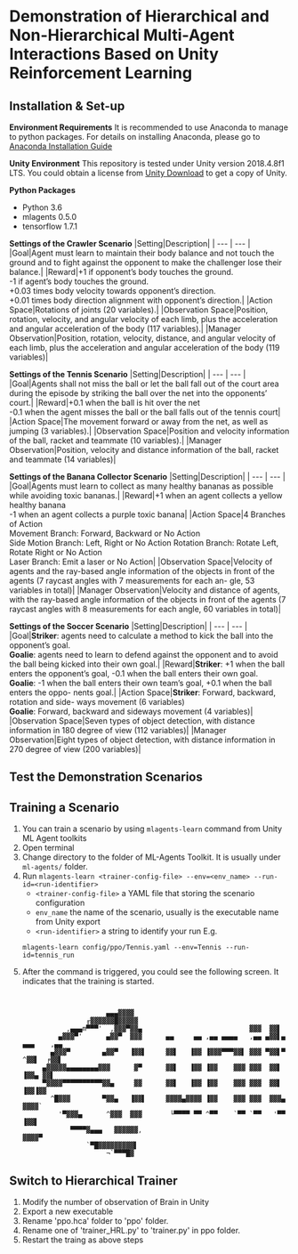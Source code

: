 # Demonstration of Hierarchical and Non-Hierarchical Multi-Agent Interactions Based on Unity Reinforcement Learning

## Installation & Set-up

**Environment Requirements**
It is recommended to use Anaconda to manage to python packages. For details on installing Anaconda, please go to [Anaconda Installation Guide](https://docs.anaconda.com/anaconda/install/)

**Unity Environment**
This repository is tested under Unity version 2018.4.8f1 LTS. You could obtain a license from [Unity Download](https://unity3d.com/get-unity/download) to get a copy of Unity.

**Python Packages**
- Python 3.6
- mlagents 0.5.0
- tensorflow 1.7.1

**Settings of the Crawler Scenario** 
|Setting|Description|
| --- | --- |
|Goal|Agent must learn to maintain their body balance and not touch the ground and to fight against the opponent to make the challenger lose their balance.|
|Reward|+1 if opponent’s body touches the ground. <br /> -1 if agent’s body touches the ground.<br />+0.03 times body velocity towards opponent’s direction.<br />+0.01 times body direction alignment with opponent’s direction.|
|Action Space|Rotations of joints (20 variables).|
|Observation Space|Position, rotation, velocity, and angular velocity of each limb, plus the acceleration and angular acceleration of the body (117 variables).|
|Manager Observation|Position, rotation, velocity, distance, and angular velocity of each limb, plus the acceleration and angular acceleration of the body (119 variables)|

**Settings of the Tennis Scenario** 
|Setting|Description|
| --- | --- |
|Goal|Agents shall not miss the ball or let the ball fall out of the court area during the episode by striking the ball over the net into the opponents’ court.|
|Reward|+0.1 when the ball is hit over the net<br />-0.1 when the agent misses the ball or the ball falls out of the tennis court|
|Action Space|The movement forward or away from the net, as well as jumping (3 variables).|
|Observation Space|Position and velocity information of the ball, racket and teammate (10 variables).|
|Manager Observation|Position, velocity and distance information of the ball, racket and teammate (14 variables)|

**Settings of the Banana Collector Scenario** 
|Setting|Description|
| --- | --- |
|Goal|Agents must learn to collect as many healthy bananas as possible while avoiding toxic bananas.|
|Reward|+1 when an agent collects a yellow healthy banana<br />-1 when an agent collects a purple toxic banana|
|Action Space|4 Branches of Action<br />Movement Branch: Forward, Backward or No Action<br />Side Motion Branch: Left, Right or No Action Rotation Branch: Rotate Left, Rotate Right or No Action<br />Laser Branch: Emit a laser or No Action|
|Observation Space|Velocity of agents and the ray-based angle information of the objects in front of the agents (7 raycast angles with 7 measurements for each an- gle, 53 variables in total)|
|Manager Observation|Velocity and distance of agents, with the ray-based angle information of the objects in front of the agents (7 raycast angles with 8 measurements for each angle, 60 variables in total)|

**Settings of the Soccer Scenario** 
|Setting|Description|
| --- | --- |
|Goal|**Striker**: agents need to calculate a method to kick the ball into the opponent’s goal.<br />**Goalie**: agents need to learn to defend against the opponent and to avoid the ball being kicked into their own goal.|
|Reward|**Striker**: +1 when the ball enters the opponent’s goal, -0.1 when the ball enters their own goal.<br /> **Goalie**: -1 when the ball enters their own team’s goal, +0.1 when the ball enters the oppo- nents goal.|
|Action Space|**Striker**: Forward, backward, rotation and side- ways movement (6 variables)<br /> **Goalie**: Forward, backward and sideways movement (4 variables)|
|Observation Space|Seven types of object detection, with distance information in 180 degree of view (112 variables)|
|Manager Observation|Eight types of object detection, with distance information in 270 degree of view (200 variables)|


## Test the Demonstration Scenarios


## Training a Scenario
1. You can train a scenario by using `mlagents-learn` command from Unity ML Agent toolkits
2. Open terminal 
3. Change directory to the folder of ML-Agents Toolkit. It is usually under `ml-agents/` folder.
4. Run `mlagents-learn <trainer-config-file> --env=<env_name> --run-id=<run-identifier>`
   - `<trainer-config-file>` a YAML file that storing the scenario configuration
   - `env_name` the name of the scenario, usually is the executable name from Unity export
   - `<run-identifier>` a string to identify your run
   E.g.
   ```
   mlagents-learn config/ppo/Tennis.yaml --env=Tennis --run-id=tennis_run
   ```
5. After the command is triggered, you could see the following screen. It indicates that the training is started.
   ```


                        ▄▄▄▓▓▓▓
                   ╓▓▓▓▓▓▓█▓▓▓▓▓
              ,▄▄▄m▀▀▀'  ,▓▓▓▀▓▓▄                           ▓▓▓  ▓▓▌
            ▄▓▓▓▀'      ▄▓▓▀  ▓▓▓      ▄▄     ▄▄ ,▄▄ ▄▄▄▄   ,▄▄ ▄▓▓▌▄ ▄▄▄    ,▄▄
          ▄▓▓▓▀        ▄▓▓▀   ▐▓▓▌     ▓▓▌   ▐▓▓ ▐▓▓▓▀▀▀▓▓▌ ▓▓▓ ▀▓▓▌▀ ^▓▓▌  ╒▓▓▌
        ▄▓▓▓▓▓▄▄▄▄▄▄▄▄▓▓▓      ▓▀      ▓▓▌   ▐▓▓ ▐▓▓    ▓▓▓ ▓▓▓  ▓▓▌   ▐▓▓▄ ▓▓▌
        ▀▓▓▓▓▀▀▀▀▀▀▀▀▀▀▓▓▄     ▓▓      ▓▓▌   ▐▓▓ ▐▓▓    ▓▓▓ ▓▓▓  ▓▓▌    ▐▓▓▐▓▓
          ^█▓▓▓        ▀▓▓▄   ▐▓▓▌     ▓▓▓▓▄▓▓▓▓ ▐▓▓    ▓▓▓ ▓▓▓  ▓▓▓▄    ▓▓▓▓`
            '▀▓▓▓▄      ^▓▓▓  ▓▓▓       └▀▀▀▀ ▀▀ ^▀▀    `▀▀ `▀▀   '▀▀    ▐▓▓▌
               ▀▀▀▀▓▄▄▄   ▓▓▓▓▓▓,                                      ▓▓▓▓▀
                   `▀█▓▓▓▓▓▓▓▓▓▌
                        ¬`▀▀▀█▓
   ```

## Switch to Hierarchical Trainer
1. Modify the number of observation of Brain in Unity
2. Export a new executable
3. Rename 'ppo.hca' folder to 'ppo' folder.
4. Rename one of 'trainer_HRL.py' to 'trainer.py' in ppo folder. 
5. Restart the traing as above steps

